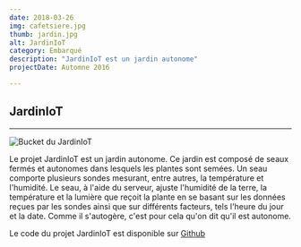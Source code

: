 ```yaml
---
date: 2018-03-26
img: cafetsiere.jpg
thumb: jardin.jpg
alt: JardinIoT
category: Embarqué
description: "JardinIoT est un jardin autonome"
projectDate: Automne 2016

---
```


## JardinIoT

---

![Bucket du JardinIoT]({{site.baseurl}}/img/portfolio/jardinIoT.png)

Le projet JardinIoT est un jardin autonome. Ce jardin est composé de seaux fermés et autonomes dans lesquels les plantes sont semées. Un seau comporte plusieurs sondes mesurant, entre autres, la température et l'humidité. Le seau, à l'aide du serveur, ajuste l'humidité de la terre, la température et la lumière que reçoit la plante en se basant sur les données reçues par les sondes ainsi que sur différents facteurs, tels l'heure du jour et la date. Comme il s'autogère, c'est pour cela qu'on dit qu'il est autonome.

Le code du projet JardinIoT est disponible sur [Github <i class="fa fa-github"></i>](https://github.com/ClubCedille/jardiniot)
